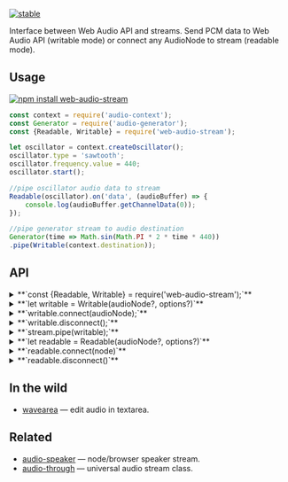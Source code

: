 [![stable](http://badges.github.io/stability-badges/dist/stable.svg)](http://github.com/badges/stability-badges)

Interface between Web Audio API and streams. Send PCM data to Web Audio API (writable mode) or connect any AudioNode to stream (readable mode).

## Usage

[![npm install web-audio-stream](https://nodei.co/npm/web-audio-stream.png?mini=true)](https://npmjs.org/package/web-audio-stream/)

```js
const context = require('audio-context');
const Generator = require('audio-generator');
const {Readable, Writable} = require('web-audio-stream');

let oscillator = context.createOscillator();
oscillator.type = 'sawtooth';
oscillator.frequency.value = 440;
oscillator.start();

//pipe oscillator audio data to stream
Readable(oscillator).on('data', (audioBuffer) => {
	console.log(audioBuffer.getChannelData(0));
});

//pipe generator stream to audio destination
Generator(time => Math.sin(Math.PI * 2 * time * 440))
.pipe(Writable(context.destination));
```


## API

<details><summary>**`const {Readable, Writable} = require('web-audio-stream');`**</summary>

Require stream instance, by default writable. Or require separate streams:

```js
//web-audio → stream
const Readable = require('web-audio-stream/readable');

//stream → web-audio
const Writable = require('web-audio-stream/writable');
```
</details>

<details><summary>**`let writable = Writable(audioNode?, options?)`**</summary>

Create writer to web-audio, possibly based on options, and later connect it to audio node. Or maybe pass target audio node directly, maybe with options.

```js
var Writable = require('web-audio-stream/writable');
var context = require('audio-context');

//options or single properties are optional
var writable = Writable(context.destination, {
	//context: context,
	//channels: 2,
	//sampleRate: 44100,

	//BUFFER_MODE, SCRIPT_MODE, WORKER_MODE (pending web-audio-workers)
	mode: Writable.BUFFER_MODE,

	//disconnect node if input stream ends
	autoend: true
});
```
</details>
<details><summary>**`writable.connect(audioNode);`**</summary>

Connect stream to audio node.

```js
//connect/disconnect to AudioNode
writable.connect(context.destination);
```
</details>
<details><summary>**`writable.disconnect();`**</summary>

Disconnect from target audionode, end writing, dispose stream.

</details>
<details><summary>**`stream.pipe(writable);`**</summary>

Pipe stream to writable, or write data directly to it etc, basically it implements _Writable_ stream class.

```js
//as a stream
var Generator = require('audio-generator');
var src = Generator(function (time) {
	return Math.sin(Math.PI * 2 * time * 440);
});
src.pipe(writable);


//or simply send data to web-audio
var chunk = new Float32Array(1024);
for (var i = 0; i < 1024; i++) {
	chunk[i] = Math.random();
}
writable.write(chunk);

setTimeout(writable.end, 1000);
```

Stream is smart enough to recognize any type of data placed into it: audioBuffer, arrayBuffer, float32Array, buffer, array. Make sure only that passed buffer format complies with passed options.

</details>

<details><summary>**`let readable = Readable(audioNode?, options?)`**</summary>

Create reading stream of web-audio-data, possibly with options, and maybe with audioNode to read from.

```js
const Readable = require('web-audio-stream/readable');

let readable = Readable(myNode, {
	//audio context, if node is not passed
	context: context,
	channels: 2,
	sampleRate: 44100,

	//ANALYZER_NODE or SCRIPT_NODE
	mode: Readable.SCRIPT_MODE
});
readable.on('data', buffer => {
	console.log('Got audio buffer');
});
```

</details>
<details><summary>**`readable.connect(node)`**</summary>

Read from audio node. Note that it is reversing order - basically node gets connected to readable stream.

</details>
<details><summary>**`readable.disconnect()`**</summary>

End reading.

</details>

## In the wild

* [wavearea](https://github.com/audio-lab/wavearea) — edit audio in textarea.


## Related

* [audio-speaker](https://github.com/audiojs/audio-speaker) — node/browser speaker stream.
* [audio-through](https://github.com/audiojs/audio-speaker) — universal audio stream class.
